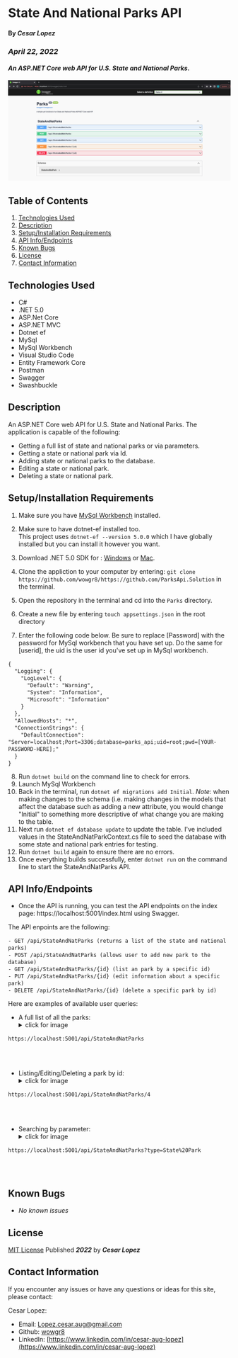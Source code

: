 # State And National Parks API

#### By _**Cesar Lopez**_

### _April 22, 2022_

#### _An ASP.NET Core web API for U.S. State and National Parks._

![](https://github.com/wowgr8/gifsV2/blob/main/parks-api/parks_api-swagger.jpg)

## Table of Contents

1. [Technologies Used](#technologies)
2. [Description](#description)
3. [Setup/Installation Requirements](#setup)
4. [API Info/Endpoints](#api)
4. [Known Bugs](#bugs)
5. [License](#license)
6. [Contact Information](#contact)

## Technologies Used <a id="technologies"></a>

* C#
* .NET 5.0
* ASP.Net Core
* ASP.NET MVC
* Dotnet ef
* MySql
* MySql Workbench
* Visual Studio Code
* Entity Framework Core
* Postman
* Swagger
* Swashbuckle


## Description <a id="descripton"></a>

An ASP.NET Core web API for U.S. State and National Parks. The application is capable of the following:
* Getting a full list of state and national parks or via parameters.
* Getting a state or national park via Id.
* Adding state or national parks to the database.
* Editing a state or national park.
* Deleting a state or national park.

## Setup/Installation Requirements <a id="setup"></a>

1. Make sure you have [MySql Workbench](https://www.mysql.com/products/workbench/) installed.
2. Make sure to have dotnet-ef installed too.<br>
This project uses <code>dotnet-ef --version 5.0.0</code> which I have globally installed but you can install it however you want. 
3. Download .NET 5.0 SDK for : <a href="https://dotnet.microsoft.com/download/dotnet/thank-you/sdk-5.0.102-windows-x64-installer" target="_blank">Windows</a> or <a href="https://dotnet.microsoft.com/download/dotnet/thank-you/sdk-5.0.100-macos-x64-installer" target="_blank">Mac</a>.

4. Clone the appliction to your computer by entering: ```git clone https://github.com/wowgr8/https://github.com/ParksApi.Solution``` in the terminal.
5. Open the repository in the terminal and cd into the ```Parks``` directory.
6. Create a new file by entering `touch appsettings.json`  in the root directory
7. Enter the following code below. Be sure to replace [Password] with the password for MySql workbench that you have set up. Do the same for [userid], the uid is the user id you've set up in MySql workbench.
```
{
  "Logging": {
    "LogLevel": {
      "Default": "Warning",
      "System": "Information",
      "Microsoft": "Information"
    }
  },
  "AllowedHosts": "*",
  "ConnectionStrings": {
    "DefaultConnection": "Server=localhost;Port=3306;database=parks_api;uid=root;pwd=[YOUR-PASSWORD-HERE];"
  }
}
```
8. Run ```dotnet build``` on the command line to check for errors.
9. Launch MySql Workbench 
10. Back in the terminal, run ```dotnet ef migrations add Initial```. <em>Note:</em> when making changes to the schema (i.e. making changes in the models that affect the database such as adding a new attribute, you would change "Initial" to something more descriptive of what change you are making to the table.
11. Next run ```dotnet ef database update``` to update the table. I've included values in the StateAndNatParkContext.cs file to seed the database with some state and national park entries for testing.
12. Run ```dotnet build``` again to ensure there are no errors.
13. Once everything builds successfully, enter ```dotnet run``` on the command line to start the StateAndNatParks API.

## API Info/Endpoints <a id="api"></a>
* Once the API is running, you can test the API endpoints on the index page: https://localhost:5001/index.html using Swagger.

The API enpoints are the following:
```
- GET /api/StateAndNatParks (returns a list of the state and national parks)
- POST /api/StateAndNatParks (allows user to add new park to the database)
- GET /api/StateAndNatParks/{id} (list an park by a specific id)
- PUT /api/StateAndNatParks/{id} (edit information about a specific park)
- DELETE /api/StateAndNatParks/{id} (delete a specific park by id)
```

Here are examples of available user queries:

* A full list of all the parks: <details><summary>click for image</summary>![](https://github.com/wowgr8/gifsV2/blob/main/parks-api/parks_api-full.jpg) </details>
```
https://localhost:5001/api/StateAndNatParks
```
<br />&nbsp;<br />



* Listing/Editing/Deleting a park by id:<details><summary>click for image</summary>![](https://github.com/wowgr8/gifsV2/blob/main/parks-api/parks_api-id.jpg) </details>

```
https://localhost:5001/api/StateAndNatParks/4
```
<br />&nbsp;<br />



* Searching by parameter: <details><summary>click for image</summary>![](https://github.com/wowgr8/gifsV2/blob/main/parks-api/parks_api-parameter.jpg) </details>

```
https://localhost:5001/api/StateAndNatParks?type=State%20Park
```
<br />&nbsp;<br />



## Known Bugs <a id="bugs"></a>

* _No known issues_

## License <a id="license"></a>

[MIT License](https://opensource.org/licenses/MIT) Published _**2022**_ by _**Cesar Lopez**_

## Contact Information <a id="contact"></a>

If you encounter any issues or have any questions or ideas for this site, please contact:

Cesar Lopez:
* Email: [Lopez.cesar.aug@gmail.com](mailto:lopez.cesar.aug@gmail.com)
* Github: [wowgr8](https://github.com/wowgr8)
* LinkedIn: [https://www.linkedin.com/in/cesar-aug-lopez](https://www.linkedin.com/in/cesar-aug-lopez)

